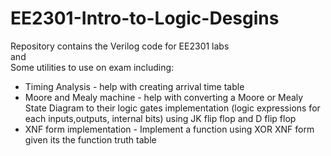 # EE2301-Intro-to-Logic-Desgins
Repository contains the Verilog code for EE2301 labs <br/>
and <br/>
Some utilities to use on exam including: <br/>
* Timing Analysis - help with creating arrival time table
* Moore and Mealy machine - help with converting a Moore or Mealy State Diagram to their logic gates implementation (logic expressions for each inputs,outputs, internal bits) using JK flip flop and D flip flop
* XNF form implementation - Implement a function using XOR XNF form given its the function truth table

